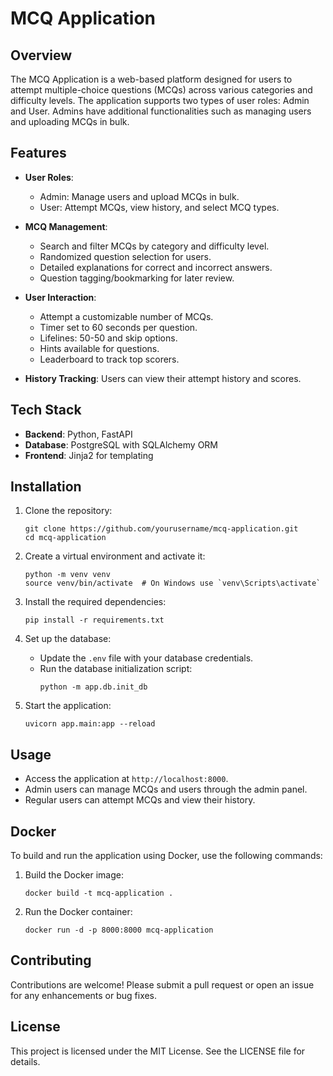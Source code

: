 # MCQ Application

## Overview
The MCQ Application is a web-based platform designed for users to attempt multiple-choice questions (MCQs) across various categories and difficulty levels. The application supports two types of user roles: Admin and User. Admins have additional functionalities such as managing users and uploading MCQs in bulk.

## Features
- **User Roles**: 
  - Admin: Manage users and upload MCQs in bulk.
  - User: Attempt MCQs, view history, and select MCQ types.
  
- **MCQ Management**:
  - Search and filter MCQs by category and difficulty level.
  - Randomized question selection for users.
  - Detailed explanations for correct and incorrect answers.
  - Question tagging/bookmarking for later review.

- **User Interaction**:
  - Attempt a customizable number of MCQs.
  - Timer set to 60 seconds per question.
  - Lifelines: 50-50 and skip options.
  - Hints available for questions.
  - Leaderboard to track top scorers.

- **History Tracking**: Users can view their attempt history and scores.

## Tech Stack
- **Backend**: Python, FastAPI
- **Database**: PostgreSQL with SQLAlchemy ORM
- **Frontend**: Jinja2 for templating

## Installation
1. Clone the repository:
   ```
   git clone https://github.com/yourusername/mcq-application.git
   cd mcq-application
   ```

2. Create a virtual environment and activate it:
   ```
   python -m venv venv
   source venv/bin/activate  # On Windows use `venv\Scripts\activate`
   ```

3. Install the required dependencies:
   ```
   pip install -r requirements.txt
   ```

4. Set up the database:
   - Update the `.env` file with your database credentials.
   - Run the database initialization script:
     ```
     python -m app.db.init_db
     ```

5. Start the application:
   ```
   uvicorn app.main:app --reload
   ```

## Usage
- Access the application at `http://localhost:8000`.
- Admin users can manage MCQs and users through the admin panel.
- Regular users can attempt MCQs and view their history.

## Docker
To build and run the application using Docker, use the following commands:
1. Build the Docker image:
   ```
   docker build -t mcq-application .
   ```

2. Run the Docker container:
   ```
   docker run -d -p 8000:8000 mcq-application
   ```

## Contributing
Contributions are welcome! Please submit a pull request or open an issue for any enhancements or bug fixes.

## License
This project is licensed under the MIT License. See the LICENSE file for details.